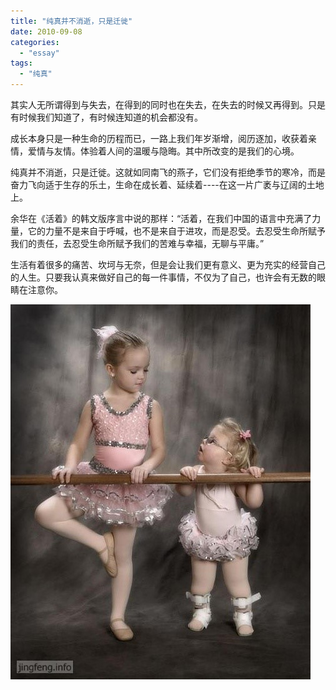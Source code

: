 ```yaml
---
title: "纯真并不消逝，只是迁徙"
date: 2010-09-08
categories: 
  - "essay"
tags: 
  - "纯真"
---
```


其实人无所谓得到与失去，在得到的同时也在失去，在失去的时候又再得到。只是有时候我们知道了，有时候连知道的机会都没有。

成长本身只是一种生命的历程而已，一路上我们年岁渐增，阅历逐加，收获着亲情，爱情与友情。体验着人间的温暖与隐晦。其中所改变的是我们的心境。

纯真并不消逝，只是迁徙。这就如同南飞的燕子，它们没有拒绝季节的寒冷，而是奋力飞向适于生存的乐土，生命在成长着、延续着----在这一片广袤与辽阔的土地上。

余华在《活着》的韩文版序言中说的那样：“活着，在我们中国的语言中充满了力量，它的力量不是来自于呼喊，也不是来自于进攻，而是忍受。去忍受生命所赋予我们的责任，去忍受生命所赋予我们的苦难与幸福，无聊与平庸。”

生活有着很多的痛苦、坎坷与无奈，但是会让我们更有意义、更为充实的经营自己的人生。只要我认真来做好自己的每一件事情，不仅为了自己，也许会有无数的眼睛在注意你。

![文章配图](images/5653323562_f83d83a8d2_z.jpg)
